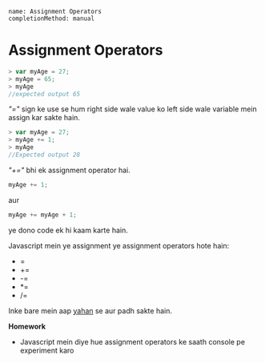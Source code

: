 ```ngMeta
name: Assignment Operators
completionMethod: manual
```

# Assignment Operators

```javascript
> var myAge = 27;
> myAge = 65;
> myAge
//expected output 65
```
*"="* sign ke use se hum right side wale value ko left side wale variable mein assign kar sakte hain.

```javascript
> var myAge = 27;
> myAge += 1;
> myAge
//Expected output 28
```
*"+="* bhi ek assignment operator hai.

```javascript
myAge += 1;
```

aur
```javascript
myAge += myAge + 1;
```
ye dono code ek hi kaam karte hain.

Javascript mein ye assignment ye assignment operators hote hain:

* =
* +=
* -=
* *=
* /=

Inke bare mein aap [yahan](https://developer.mozilla.org/en-US/docs/Web/JavaScript/Reference/Operators/Assignment_Operators) se aur padh sakte hain.

**Homework**
- Javascript mein diye hue assignment operators ke saath console pe experiment karo
